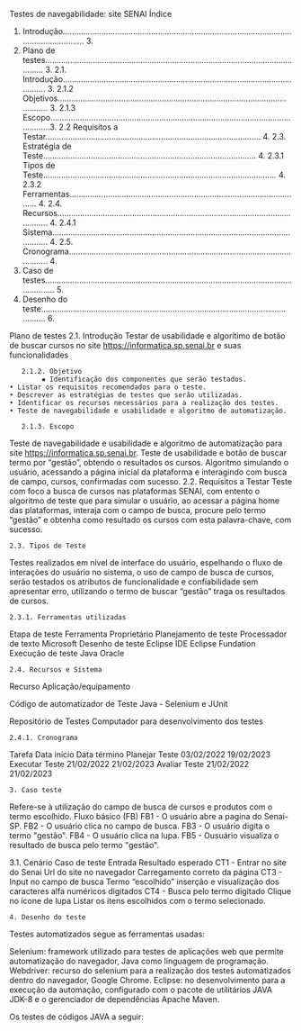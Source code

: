 




















Testes de navegabilidade: 
site SENAI
Índice 
1. Introdução.......................................................................................................................……... 3.
2. Plano de testes..............................................................................................................…..... 3.
2.1. Introdução.....................................................................................................…....... 3.
2.1.2 Objetivos.....................................................................................................…........ 3.
2.1.3 Escopo.............................................................................................................…..….3.
2.2 Requisitos a Testar............................................................................................... 4.
2.3. Estratégia de Teste…........................................................................................... 4.
2.3.1 Tipos de Teste.............................................................................................…....... 4.
2.3.2 Ferramentas........................................................................................................ 4.
2.4. Recursos.......................................................................................................…........ 4.
2.4.1 Sistema......................................................................................................……........ 4.
2.5. Cronograma..................................................................................................…........ 4.
3. Caso de testes...............................................................................................................……...... 5.
4. Desenho do teste............................................................................................................…….... 6.

Plano de testes
       2.1. Introdução
Testar de usabilidade e algorítimo de botão de buscar cursos no site https://informatica.sp.senai.br e suas funcionalidades

       2.1.2. Objetivo
            ▪ Identificação dos componentes que serão testados.
    • Listar os requisitos recomendados para o teste.
    • Descrever as estratégias de testes que serão utilizadas. 
    • Identificar os recursos necessários para a realização dos testes. 
    • Teste de navegabilidade e usabilidade e algoritmo de automatização.

       2.1.3. Escopo 
Teste de navegabilidade e usabilidade e algoritmo de automatização para site https://informatica.sp.senai.br. Teste de usabilidade e botão de buscar termo por “gestão”, obtendo o resultados os cursos. Algoritmo simulando o usuário, acessando a página inicial da plataforma e interagindo com busca de campo, cursos, confirmadas com sucesso.
	2.2. Requisitos a Testar
Teste com foco a busca de cursos nas plataformas  SENAI, com entento o algoritmo de teste que para simular o usuário, ao acessar a página home das plataformas, interaja com o campo de busca, procure pelo termo “gestão” e obtenha como resultado os cursos com esta palavra-chave, com sucesso.

	2.3. Tipos de Teste
Testes realizados em nível de interface do usuário, espelhando o fluxo de interações do usuário no sistema, o uso de campo de busca de cursos, serão testados os atributos de funcionalidade e confiabilidade sem apresentar erro, utilizando o termo de buscar “gestão” traga os resultados de cursos.

	


	2.3.1. Ferramentas utilizadas
Etapa de teste 
Ferramenta 
Proprietário 
Planejamento de teste
Processador de texto
Microsoft 
Desenho de teste 
Eclipse IDE 
Eclipse Fundation 
Execução de teste
Java
Oracle

	2.4. Recursos e Sistema
Recurso
Aplicação/equipamento

Código de automatizador de Teste
Java - Selenium e JUnit

Repositório de Testes
Computador para desenvolvimento dos testes


 
 	2.4.1. Cronograma 
Tarefa
Data início
 Data término
Planejar Teste
03/02/2022
19/02/2023
Executar Teste
21/02/2022
21/02/2023
Avaliar Teste
21/02/2022
21/02/2023


	



	3. Caso teste
Refere-se à utilização do campo de busca de cursos e produtos com o termo escolhido.
Fluxo básico (FB)
FB1 - O usuário abre a pagina do Senai-SP.
FB2 - O usuário clica no campo de busca.
FB3 - O usuário digita o termo "gestão".
FB4 - O usuário clica na lupa.
FB5 - Ousuário visualiza o resultado de busca pelo termo "gestão".

3.1. Cenário
Caso de teste
Entrada
Resultado esperado
CT1 - Entrar no site do Senai
Url do site no navegador
Carregamento correto da página
CT3 - Input no campo de busca
Termo “escolhido”
 inserção e visualização dos caracteres alfa numéricos digitados
CT4 - Busca pelo termo digitado
Clique no ícone de lupa
Listar os itens escolhidos com o termo selecionado.


	





















	4. Desenho do teste
Testes automatizados segue as ferramentas usadas:

Selenium:  framework utilizado para testes de aplicações web que permite automatização do navegador, Java como linguagem de programação.
Webdriver: recurso do selenium para a realização dos testes automatizados dentro do navegador,  Google Chrome.
 Eclipse: no desenvolvimento para a execução da automação, configurado com o pacote de utilitários JAVA JDK-8 e o gerenciador de dependências Apache Maven.

Os testes de códigos JAVA a seguir:








